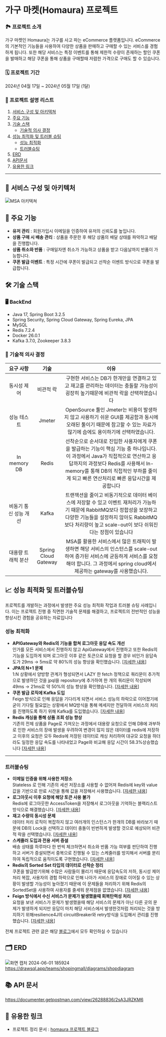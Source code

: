 # 가구 마켓(Homaura) 프로젝트

### 🏞️ 프로젝트 소개
가구 마켓인 Homaura는 가구를 사고 파는 eCommerce 플랫폼입니다. eCommerce의 기본적인 기능들을 사용하여 다양한 상품을 판매하고 구매할 수 있는 서비스를 경험하게 됩니다. 또한 해당 서비스는 특정 이벤트를 통해 제한적 수량이 존재하는 할인 쿠폰을 발매하고 해당 쿠폰을 통해 상품을 구매할때 저렴한 가격으로 구매도 할 수 있습니다.

### 🗓️ 프로젝트 기간
2024년 04월 17일 ~ 2024년 05월 17일 (1달)

### 📜 프로젝트 설명 리스트
1. [서비스 구성 및 아키텍쳐](#-서비스-구성-및-아키텍처)   
2. [주요 기능](#-주요-기능)   
3. [기술 스택](#-기술-스택)
   - [기술적 의사 결정](#-기술적-의사-결정)
4. [성능 최적화 및 트러블 슈팅](#-성능-최적화-및-트러블슈팅) 
   - [성능 최적화](#성능-최적화) 
   - [트러블슈팅](#트러블슈팅) 
5. [ERD](#-ERD)   
6. [API문서](#-API-문서) 
7. [유용한 링크](#-유용한-링크)  
---
## 🚧 서비스 구성 및 아키텍처
![MSA 아키텍쳐](https://github.com/Tedeeeee/homaura/assets/118357403/6d1a6313-fc71-4c61-9f17-d025ebecafff)
## 🌟 주요 기능
- **유저 관리** : 회원가입시 이메일을 인증하여 유저의 신뢰도를 높입니다.
- **상품 구매 시 배송 관리** : 상품을 주문한 후 해당 상품의 배달 상태를 파악하고 배달을 진행합니다.
- **상품 취소와 반품** : 구매일자엔 취소가 가능하고 상품을 받고 다음날까지 반품이 가능합니다.
- **쿠폰 발급 이벤트** : 특정 시간에 쿠폰이 발급되고 선착순 이벤트 방식으로 쿠폰을 발급합니다.
## 🛠 기술 스택
### 🖥️ BackEnd
- Java 17, Spring Boot 3.2.5
- Spring Security, Spring Cloud Gateway, Spring Eureka, JPA
- MySQL
- Redis 7.2.4
- Docker 26.0.1
- Kafka 3.7.0, Zookeeper 3.8.3

### 🧳 기술적 의사 결정 
|요구 사항|기술|이유|
|:---:|:---:|:---:|
|동시성 제어|비관적 락|구현한 서비스는 DB가 한개만을 연결하고 있고 재고를 관리하는 데이터는 충돌할 가능성이 굉장히 높기때문에 비관적 락을 선택하였습니다|
|성능 테스트|Jmeter|OpenSource 툴인 Jmeter는 비용이 발생하지 않고 사용하기 쉬운 GUI를 제공함과 동시에 오래된 툴이기 때문에 참고할 수 있는 자료가 많기에 습에도 용이하기에 선택하였습니다.|
|In memory DB|Redis|선착순으로 순서대로 진입한 사용자에게 쿠폰을 발급하는 기능이 핵심 기능 중 하나입니다. 이 과정에서 Java가 직접적으로 연산하고 응답까지의 과정보다 Redis를 사용해서 In-memory를 통해 DB의 직접적인 부하를 줄이게 되고 빠른 연산처리로 빠른 응답시간을 제공합니다|
|비동기 통신 성능 개선|Kafka|트랜잭션을 줄이고 비동기적으로 데이터 베이스에 저장할 수 있고 이벤트 재처리가 가능하기 때문에 RabbitMQ보다 정합성을 보장하고 다양한 기능들을 설정하지 않아도 RabbitMQ보다 처리량이 높고 scale-out이 보다 쉬워진다는 장점이 있습니다|
|대용량 트래픽 분산|Spring Cloud Gateway|MSA를 활용한 서비스에서 많은 트래픽이 발생하면 해당 서비스의 인스턴스를 scale-out하여 증가된 서비스에 균등하게 서비스를 요청해야 합니다. 그 과정에서 spring cloud에서 제공하는 gateway를 사용했습니다.|

## 📈 성능 최적화 및 트러블슈팅
프로젝트를 개발하는 과정에서 발생한 주요 성능 최적화 작업과 트러블 슈팅 사례입니다. 이는 프로젝트 진행 중 직면한 기술적 문제를 해결하고, 프로젝트의 전반적인 성능을 향상시킨 경험을 공유하는 자료입니다
### 성능 최적화
- **APIGateway와 Redis의 기능을 합쳐 로그아웃 응답 속도 개선** <br> 인가를 모든 서비스에서 진행하지 않고 ApiGateway에서 진행하고 또한 Redis의 기능을 도입하게 되며 로그아웃 이후 같은 토큰으로 요청을 할 경우 비인가 응답속도가 29ms -> 5ms로 약 80%의 성능 향상을 확인했습니다. [<u>[자세한 내용](https://latewalk.tistory.com/235)</u>]
- **JPA의 N+1 문제** <br> 1:N 상황에서 양방향 관계가 형성되면서 LAZY 한 fetch 정책으로 쿼리문이 추가적으로 발생하던 것을 jpql을 repository에 추가하여 한 개의 쿼리문이 작성되며 49ms -> 21ms로 약 50%의 성능 향상을 확인했습니다. [<u>[자세한 내용](https://latewalk.tistory.com/249)</u>]
- **쿠폰 발급 로직에 Kafka 도입** <br> Feign 방식으로 인해 응답을 기다리게 되면서 서비스 성능의 하락으로 이어졌기에 굳이 기다릴 필요없는 상황에서 MQ방식을 통해 메세지만 전달하여 서비스의 처리를 진행하도록 하기 위해 Kafka를 도입했습니다. [<u>[자세한 내용](https://latewalk.tistory.com/251)</u>]
- **Redis 캐싱을 통해 상품 조회 성능 향상** <br> 기존의 전체 상품을 Page로 가져오는 과정에서 대용량 요청으로 인해 DB에 과부하로 인한 서비스의 장애 발생을 우려하여 변경이 많지 않은 데이터를 redis에 저장하고 이후의 요청은 모두 Redis에 저장된 데이터로 캐싱 처리하여 대규모 요청을 하더라도 일정한 응답 속도를 나타내었고 Page와 비교해 응답 시간이 58.3%상승했습니다 [<u>[자세한 내용](https://latewalk.tistory.com/264)</u>]
---
### 트러블슈팅
- **이메일 인증을 위해 사용한 저장소** <br> Stateless 로 인해 기존의 세션 저장소를 사용할 수 없어져 Redis에 key와 value값을 기반으로 만료 시간을 통해 값을 저장해서 사용했습니다. [<u>[자세한 내용](https://latewalk.tistory.com/238)</u>]
- **로그아웃시 이후 요청에 해당 토큰 사용 불가** <br> Redis에 로그아웃한 AccessToken을 저장해서 로그아웃을 기억하는 블랙리스트 방식으로 해결했습니다. [<u>[자세한 내용](https://latewalk.tistory.com/236)</u>]
- **재고 수량의 동시성 문제** <br> 데이터 처리 로직이 복잡하지 않고 여러개의 인스턴스가 한개의 DB를 바라보기 때문에 DB의 Lock을 선택하고 데이터 충돌이 빈번하게 발생할 것으로 예상되어 비관적 락을 선택했습니다. [<u>[자세한 내용](https://latewalk.tistory.com/244)</u>] 
- **스케줄러 도입과 전용 서버 증설** <br> 배송 상태를 하루마다 한 번씩 체크하면서 취소와 반품 가능 여부를 판단하여 진행하고 서버가 증설되면서 중복으로 진행될 수 있는 스케줄러를 방지해서 서버를 분리하여 독립적으로 움직이도록 구현했습니다. [<u>[자세한 내용](https://latewalk.tistory.com/229)</u>]
- **Redis의 Sorted Set 타입의 데이터로 선착순 정리** <br> 쿠폰을 발급받기위해 수많은 사람들이 몰리기 때문에 응답속도의 저하, 동시성 제어 처리 복잡, 사용자의 경험 하락으로 인해 나아가 서비스의 장애로 이어질 수 있는 상황이 발생할 가능성이 높아졌기 때문에 이 문제들을 처리하기 위해 Redis의 SortedSet을 사용하여 사용자를 줄세워 문제점을 없앴습니다. [<u>[자세한 내용](https://latewalk.tistory.com/250)</u>] 
- **Feign 방식에서 수신 서비스가 문제가 발생했을때 회복탄력성 처리** <br> 요청을 보낸 서비스가 문제가 발생했을때 해당 서비스의 문제가 아닌 다른 곳의 문제가 발생하게 되지만 응답이 마치 해당 서비스에서 발생한것처럼 처리되는 것을 방지하기 위해resilience4J의 circuitBreaker와 retry방식을 도입해서 관리를 진행했습니다. [<u>[자세한 내용](https://latewalk.tistory.com/245)</u>] 

전체 프로젝트 관련 글은 해당 <u>[블로그](https://latewalk.tistory.com/category/%ED%94%84%EB%A1%9C%EC%A0%9D%ED%8A%B8/%ED%95%AD%ED%95%B499%20%EA%B0%9C%EC%9D%B8%20%ED%94%84%EB%A1%9C%EC%A0%9D%ED%8A%B8)</u>에서 모두 확인하실 수 있습니다
## 🗂 ERD
![화면 캡처 2024-06-01 185924](https://github.com/Tedeeeee/homaura/assets/118357403/1d80d9a7-225d-4755-8070-a5684b0ff941)
https://drawsql.app/teams/shopingmall/diagrams/shopdiagram

## 📚 API 문서
https://documenter.getpostman.com/view/26288836/2sA3JRZKM6
## 🔗 유용한 링크
- 프로젝트 정리 문서 : [homaura 프로젝트 블로그](https://latewalk.tistory.com/category/%ED%94%84%EB%A1%9C%EC%A0%9D%ED%8A%B8/%ED%95%AD%ED%95%B499%20%EA%B0%9C%EC%9D%B8%20%ED%94%84%EB%A1%9C%EC%A0%9D%ED%8A%B8?page=1)
